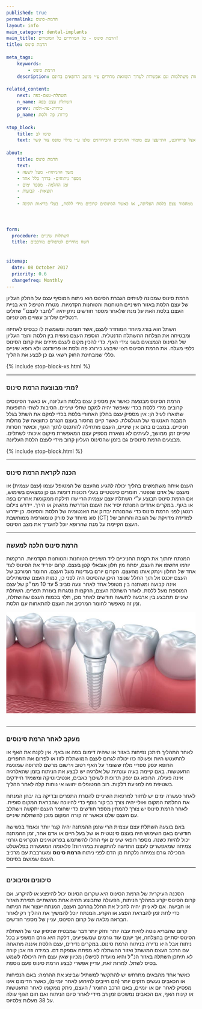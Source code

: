 ```yaml
---
published: true
permalink: הרמת-סינוס
layout: info
main_category: dental-implants
main_title: הרמת סינוס - כל המחירים כל המומחים!
title: הרמת סינוס

meta_tags:
    keywords:
        - הרמת סינוס
    description: כל מה שרציתם לדעת על הרמת סינוס, פתוחה או סגורה? האם צריך להשתיל גם עצם? כמה זה עולה? מומחים מומלצים, מבצעים והנחות משתלמות וגם אפשרות לערוך השוואת מחירים ע״י מיטב הרופאים בחינם!

related_content:
    next: השתלת-עצם-בפה
    n_name: השתלת עצם בפה
    prev: כירורג-פה-ולסת
    p_name: כירורג פה ולסת

stop_block: 
    title: שימו לב
    text: צריכים לעבור השתלת שיניים וחסרה לכם עצם בלסת? עשיתם צילום והרופא קבע כי עליכם לעבור הרמת סינוס? חשוב שאת הניתוח תעברו רק ע״י מומחה פה ולסת או אצל פריודונט, התייעצו עם מומחי החניכיים והכירורגים שלנו ע״י מילוי טופס צור קשר.
    
about:
    title: הרמת סינוס
    text: 
    - משך ההניתוח- מעל לשעה
    - מספר ניתוחים- בדרך כלל אחד
    - זמן החלמה- מספר ימים
    - תוצאות- קבועות
    - 
    - יתאימו לניתוח הרמת סינוס אנשים הזקוקים להשתלות שיניים הסובלים ממחסור עצם בלסת העליונה, או כאשר הסינוסים קרובים מידי ללסת, בעלי בריאות תקינה.

   

form:
  procedure: השתלות שיניים
  title: השוו מחירים לטיפולים מורכבים

  
sitemap: 
  date: 08 October 2017
  priority: 0.6
  changefreq: Monthly
---
```

הרמת סינוס שמכונה לעיתים הגברת הסינוס הוא ניתוח המוסיף עצם על החלק העליון של עצם הלסת באזור השיניים הטוחנות והטוחנות הקדמיות. מטרת הטיפול היא בניית העצם בלסת וזאת על מנת שלאחר מספר חודשים ניתן יהיה ״לחבר לעצם״ שתלים דנטליים שלרוב עשויים מטיטניום.

השתל הוא בורג מיוחד המוחדר לעצם, אשר תומכת ומשמשת לו כבסיס לאחיזה ומבטיחה את הצלחת ההשתלה הדנטלית. הוספת העצם נעשית בין הלסת והצד העליון של הסינוס הנמצאים בשני צידי האף. כדי להכין מקום לעצם מזיזים את קרום הסינוס כלפי מעלה. את הרמת הסינוס רצוי שיבצע כירורג פה ולסת או פריודונט ולא רופא שיניים כללי שמבחינת החוק רשאי גם כן לבצע את ההליך.

 {% include stop-block-xs.html %}  

- - - - - -

###  מתי מבוצעת הרמת סינוס?

הרמת הסינוס מבוצעת כאשר אין מספיק עצם בלסת העליונה, או כאשר הסינוסים קרובים מידי ללסת בכדי שאפשר יהיה למקם שתלי שיניים. הסיבות לשתי התופעות שתוארו לעיל הן: אין מספיק עצם בחלק האחורי בלסת בכדי למקם את השתל בגלל המבנה האנטומי של הגולגולת. כאשר קיים מחסור בעצם הנגרם כתוצאה של מחלות חניכיים. במצבים בהם אין שיניים, העצם מתחילה להתכנס לתוך הגוף, וכאשר חסרות שיניים זמן ממושך, לעיתים לא נשארת מספיק עצם המאפשרת מיקום איכותי לשתלים. מבצעים הרמת סינוסים גם בזמן שהסינוס העליון קרוב מידי לעצם הלסת העליונה.

 {% include stop-block.html %}  

- - - - - -

###  הכנה לקראת הרמת סינוס

העצם איתה משתמשים בהליך יכולה להגיע מהעצם של המטופל עצמו (עצם עצמית) או מעצם של אדם שנפטר. חומרים סינטטיים בעלי תכונות דומות גם כן נמצאים בשימוש, אם הרמת סינוס תבוצע ע״י השתלת עצם עצמית הרי שזו תילקח ממקומות אחרים בפה או בגוף. במקרים אחדים המנתח יסיר את העצם הנדרשת מהשוק או הירך. יידרש צילום רנטגן לפני הרמת סינוס כדי שהמנתח יבדוק את האנטומיה של הלסת והסינוס. כן יידרש סוג מיוחד של סורק טומוגרפיה ממוחשבת (CT) למדידה מדויקת של הגובה והרוחב של העצם הקיימת על מנת שהרופא יוכל להעריך את מצב הסינוס. 
- - - - - -

###  הרמת סינוס הלכה למעשה

המנתח יחתוך את רקמת החניכיים ליד השיניים הטוחנות והטוחנות הקדמיות. הרקמות יורמו ויחשפו את העצם, יפתח מין חלון אובאלי קטן בעצם. קרום יפריד את הסינוס לצד אחד של החלון וינתק אותו מהעצם. הקרום יורם בעדינות מעל העצם. החומר המורכב של העצם יוכנס אל תוך החלל שנוצר היכן שהסינוס היה לפני כן, כמות העצם שמשתילים אינה קבועה ומשתנה בין מטופל אחד לאחר ונעה סביב 5 עד 10 ממ״ק של עצם המוספת מעל ללסת. לאחר השתלת העצם, הרקמות נסגרות בעזרת תפרים. השתלת שיניים תתבצע בין ארבעה לתשעה חודשים לאחר מכן, תלוי בכמות העצם שהושתלה, זמן זה מאפשר לחומר המרכיב את העצם להתאחות עם הלסת.


 ![{{ page.title }}](/images/articles/dental-implants.jpg)  

- - - - - -

###  מעקב לאחר הרמת סינוסים

לאחר התהליך תיתכן נפיחות באזור או שיהיה דימום בפה או באף. אין לקנח את האף או להתעטש היות ופעולה כזו יכולה לגרום לעצם המושתלת לזוז או לפרום את התפרים. הרופא ינפק ספריי מלח ששומר על האף רטוב וירשום מרשם לתרופה שמונעת התעטשות. באם קיימת בעיה עונתית של אלרגיה יש לבצע את הניתוח בזמן שהאלרגיה אינה פעילה. הרופא גם ינפק תרופות לשיכוך כאבים, אנטיביוטיקה ומשמיד חיידקים בשטיפת פה למניעת דלקות. רוב המטופלים יחושו אי נוחות קלה לאחר ההליך. 

לאחר כעשרה ימים יש לחזור למרפאת השיניים להסרת התפרים ובדיקה בה יבחן המנתח את החלמת המקום ואולי יהיה צורך בביקור נוסף כדי להיווכח שהבראת המקום סופית. לאחר הרמת סינוס יש צורך להמתין מספר חודשים כדי שחומר העצם יתקשה וישתלב עם העצם שלנו וכאשר זה קורה המקום מוכן להשתלות שיניים. 

באם בוצעה השתלת עצם עצמית הרי שזמן ההמתנה יהיה קצר יותר ונאמד בכשישה חודשים באם השימוש היה בעצם סינטטית או של בעל חיים או אדם אחר, זמן ההמתנה יכול להיות כשנה. מספר רופאי שיניים אף החלו להשתמש בפרוטאינים הנקראים גורמי צמיחה שמאפשרים לעצם החדשה להתקשות במהירות! פלאזמה המועשרת בפלאטלט המכילה גורם צמיחה נלקחת מן הדם לפני ניתוח **הרמת סינוס** ומעורבבת עם מרכיב העצם שמושם בסינוס.
- - - - - -

###  סיכונים וסיבוכים

הסכנה העיקרית של הרמת הסינוס היא שקרום הסינוס יכול להיפצע או להיקרע. אם קרום הסינוס יקרע במהלך הניתוח, הפעולה שתבוצע תהיה אחת מהשתיים תפירת האזור או חבישה. אם לא ניתן יהיה להכיל את החלל בהרכב העצם, המנתח יעצור את הניתוח כדי לתת זמן להבראת הפצע או הקרע. המנתח יוכל להמשיך את ההליך רק לאחר הבראה מלאה של קרום הסינוס, עניין של מספר חודשים. 

קרום שהבריא נוטה להיות עבה יותר וחזק יותר דבר שמבטיח שניסיון שני של השתלת הסינוס יסתיים בהצלחה, אך ישנם עוד גורמים שמשפיעים, דלקת היא גורם המשפיע בכל ניתוח אבל היא נדירה בניתוח הרמת סינוס. במקרים נדירים, עצם הלסת איננה מתאחה עם הרכב העצם המושתל ואזור ההשתלה לא מפתח אספקת דם. במידה וזה אכן קורה לא תיתכן השתלה באזור הנ״ל והיא מועדת לכישלון מכיוון שאין עצם חיה היכולה לשמש בסיס לשתל. למרות זאת, עדיין אפשרי לבצע הרמת סינוס פעם נוספת. 

כאשר אחד מהבאים מתרחש יש להתקשר למשתיל שביצע את ההרמה: באם הנפיחות או הכאבים נעשים חזקים יותר (הם חייבים להירגע לאחר יומיים), כאשר הדימום אינו מפסיק לאחר יום או יומיים, באם הרכב החומר / העצם, ניתק ממקומו לאחר התעטשות או קינוח האף, אם הכאבים נמשכים זמן רב מידי לאחר סיום הניתוח ואם חום הגוף עולה על 38 מעלות צלסיוס.